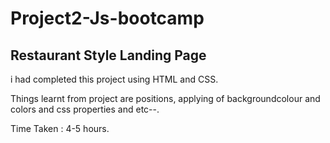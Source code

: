 # Project2-Js-bootcamp
## Restaurant Style Landing Page

i had completed this project using HTML and CSS.

Things learnt from project are positions, applying of backgroundcolour and colors and css properties and etc--.

Time Taken :
4-5 hours.
